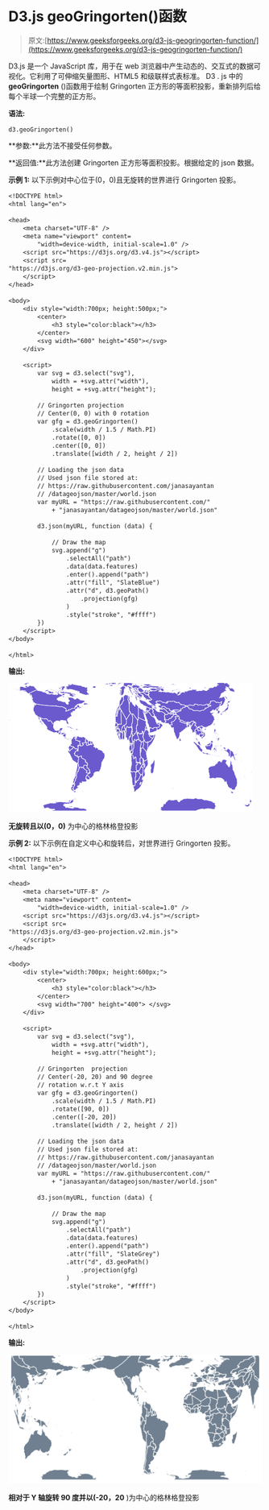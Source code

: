 # D3.js geoGringorten()函数

> 原文:[https://www.geeksforgeeks.org/d3-js-geogringorten-function/](https://www.geeksforgeeks.org/d3-js-geogringorten-function/)

D3.js 是一个 JavaScript 库，用于在 web 浏览器中产生动态的、交互式的数据可视化。它利用了可伸缩矢量图形、HTML5 和级联样式表标准。
D3 . js 中的 **geoGringorten** ()函数用于绘制 Gringorten 正方形的等面积投影，重新排列后给每个半球一个完整的正方形。

**语法:**

```
d3.geoGringorten()
```

**参数:**此方法不接受任何参数。

**返回值:**此方法创建 Gringorten 正方形等面积投影。根据给定的 json 数据。

**示例 1:** 以下示例对中心位于(0，0)且无旋转的世界进行 Gringorten 投影。

```
<!DOCTYPE html>
<html lang="en">

<head>
    <meta charset="UTF-8" />
    <meta name="viewport" content=
        "width=device-width, initial-scale=1.0" />
    <script src="https://d3js.org/d3.v4.js"></script>
    <script src=
"https://d3js.org/d3-geo-projection.v2.min.js">
    </script>
</head>

<body>
    <div style="width:700px; height:500px;">
        <center>
            <h3 style="color:black"></h3>
        </center>
        <svg width="600" height="450"></svg>
    </div>

    <script>
        var svg = d3.select("svg"),
            width = +svg.attr("width"),
            height = +svg.attr("height");

        // Gringorten projection
        // Center(0, 0) with 0 rotation
        var gfg = d3.geoGringorten()
            .scale(width / 1.5 / Math.PI)
            .rotate([0, 0])
            .center([0, 0])
            .translate([width / 2, height / 2])

        // Loading the json data
        // Used json file stored at:
        // https://raw.githubusercontent.com/janasayantan
        // /datageojson/master/world.json
        var myURL = "https://raw.githubusercontent.com/"
            + "janasayantan/datageojson/master/world.json"

        d3.json(myURL, function (data) {

            // Draw the map
            svg.append("g")
                .selectAll("path")
                .data(data.features)
                .enter().append("path")
                .attr("fill", "SlateBlue")
                .attr("d", d3.geoPath()
                    .projection(gfg)
                )
                .style("stroke", "#ffff")
        })
    </script>
</body>

</html>
```

**输出:**

![](img/e48aced739ab6e0b7f2dae9a2853eaae.png)

**无旋转且以(0，0)** 为中心的格林格登投影

**示例 2:** 以下示例在自定义中心和旋转后，对世界进行 Gringorten 投影。

```
<!DOCTYPE html>
<html lang="en">

<head>
    <meta charset="UTF-8" />
    <meta name="viewport" content=
        "width=device-width, initial-scale=1.0" />
    <script src="https://d3js.org/d3.v4.js"></script>
    <script src=
"https://d3js.org/d3-geo-projection.v2.min.js">
    </script>
</head>

<body>
    <div style="width:700px; height:600px;">
        <center>
            <h3 style="color:black"></h3>
        </center>
        <svg width="700" height="400"> </svg>
    </div>

    <script>
        var svg = d3.select("svg"),
            width = +svg.attr("width"),
            height = +svg.attr("height");

        // Gringorten  projection
        // Center(-20, 20) and 90 degree
        // rotation w.r.t Y axis
        var gfg = d3.geoGringorten()
            .scale(width / 1.5 / Math.PI)
            .rotate([90, 0])
            .center([-20, 20])
            .translate([width / 2, height / 2])

        // Loading the json data
        // Used json file stored at:
        // https://raw.githubusercontent.com/janasayantan
        // /datageojson/master/world.json
        var myURL = "https://raw.githubusercontent.com/"
            + "janasayantan/datageojson/master/world.json"

        d3.json(myURL, function (data) {

            // Draw the map
            svg.append("g")
                .selectAll("path")
                .data(data.features)
                .enter().append("path")
                .attr("fill", "SlateGrey")
                .attr("d", d3.geoPath()
                    .projection(gfg)
                )
                .style("stroke", "#ffff")
        })
    </script>
</body>

</html>
```

**输出:**

![](img/16425af9e6ccec619154c8b3bba923e1.png)

**相对于 Y 轴旋转 90 度并以(-20，20** )为中心的格林格登投影